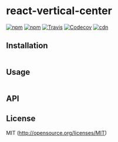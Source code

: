 # react-vertical-center

<!-- ## add travis api_key
```bash
yarn config list
travis encrypt 8-4-4-4-12 --add deploy.api_key
``` -->

[![npm](https://img.shields.io/npm/v/react-vertical-center.svg?style=flat-square)](https://www.npmjs.com/package/react-vertical-center)
[![npm](https://img.shields.io/npm/dm/react-vertical-center.svg?style=flat-square)](https://www.npmjs.com/package/react-vertical-center)
[![Travis](https://img.shields.io/travis/kthjm/react-vertical-center.svg?style=flat-square)](https://travis-ci.org/kthjm/react-vertical-center)
[![Codecov](https://img.shields.io/codecov/c/github/kthjm/react-vertical-center.svg?style=flat-square)](https://codecov.io/gh/kthjm/react-vertical-center)
[![cdn](https://img.shields.io/badge/jsdelivr-latest-e84d3c.svg?style=flat-square)](https://cdn.jsdelivr.net/npm/react-vertical-center/dist/min.js)

## Installation
```shell
```
## Usage
```js
```
## API
## License
MIT (http://opensource.org/licenses/MIT)

